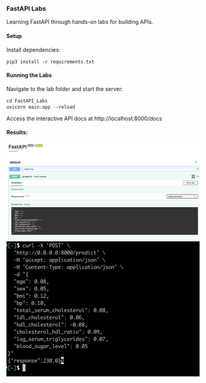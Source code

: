 ### FastAPI Labs
Learning FastAPI through hands-on labs for building APIs.

#### Setup
Install dependencies:

```
pip3 install -r requirements.txt
```

#### Running the Labs
Navigate to the lab folder and start the server:

```
cd FastAPI_Labs
uvicorn main:app --reload
```

Access the interactive API docs at http://localhost:8000/docs

#### Results:

![alt text](assets/API%20endpoints.jpg)
![alt text](assets/API%20response.jpg)
